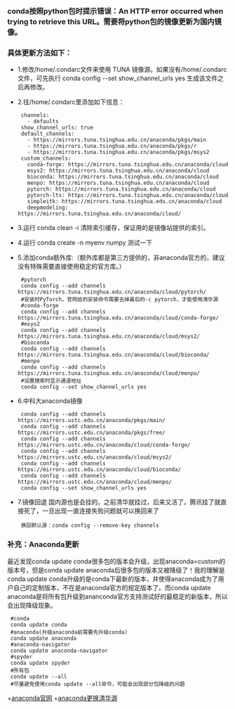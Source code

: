 
### conda按照python包时提示错误：An HTTP error occurred when trying to retrieve this URL。需要将python包的镜像更新为国内镜像。

### 具体更新方法如下：
* 1.修改/home/.condarc文件来使用 TUNA 镜像源。如果没有/home/.condarc文件，可先执行 conda config --set show_channel_urls yes 生成该文件之后再修改。
* 2.往/home/.condarc里添加如下信息：
     
       channels:
         - defaults
       show_channel_urls: true
       default_channels:
         - https://mirrors.tuna.tsinghua.edu.cn/anaconda/pkgs/main
         - https://mirrors.tuna.tsinghua.edu.cn/anaconda/pkgs/r
         - https://mirrors.tuna.tsinghua.edu.cn/anaconda/pkgs/msys2
       custom_channels:
         conda-forge: https://mirrors.tuna.tsinghua.edu.cn/anaconda/cloud
         msys2: https://mirrors.tuna.tsinghua.edu.cn/anaconda/cloud
         bioconda: https://mirrors.tuna.tsinghua.edu.cn/anaconda/cloud
         menpo: https://mirrors.tuna.tsinghua.edu.cn/anaconda/cloud
         pytorch: https://mirrors.tuna.tsinghua.edu.cn/anaconda/cloud
         pytorch-lts: https://mirrors.tuna.tsinghua.edu.cn/anaconda/cloud
         simpleitk: https://mirrors.tuna.tsinghua.edu.cn/anaconda/cloud
         deepmodeling: https://mirrors.tuna.tsinghua.edu.cn/anaconda/cloud/

* 3.运行 conda clean -i 清除索引缓存，保证用的是镜像站提供的索引。
* 4.运行 conda create -n myenv numpy 测试一下
* 5.添加conda额外库:（额外库都是第三方提供的，非anaconda官方的，建议没有特殊需要直接使用稳定的官方库。）

       #pytorch
       conda config --add channels https://mirrors.tuna.tsinghua.edu.cn/anaconda/cloud/pytorch/
       #安装时PyTorch，官网给的安装命令需要去掉最后的-c pytorch，才能使用清华源
       #conda-forge
       conda config --add channels https://mirrors.tuna.tsinghua.edu.cn/anaconda/cloud/conda-forge/
       #msys2
       conda config --add channels https://mirrors.tuna.tsinghua.edu.cn/anaconda/cloud/msys2/
       #bioconda
       conda config --add channels https://mirrors.tuna.tsinghua.edu.cn/anaconda/cloud/bioconda/
       #menpo
       conda config --add channels https://mirrors.tuna.tsinghua.edu.cn/anaconda/cloud/menpo/
       #设置搜索时显示通道地址
       conda config --set show_channel_urls yes

* 6.中科大anaconda镜像

       conda config --add channels https://mirrors.ustc.edu.cn/anaconda/pkgs/main/
       conda config --add channels https://mirrors.ustc.edu.cn/anaconda/pkgs/free/
       conda config --add channels https://mirrors.ustc.edu.cn/anaconda/cloud/conda-forge/
       conda config --add channels https://mirrors.ustc.edu.cn/anaconda/cloud/msys2/
       conda config --add channels https://mirrors.ustc.edu.cn/anaconda/cloud/bioconda/
       conda config --add channels https://mirrors.ustc.edu.cn/anaconda/cloud/menpo/
       conda config --set show_channel_urls yes

* 7.镜像回退
   国内源也是会挂的，之前清华就挂过，后来又活了，腾讯挂了就直接死了，一旦出现一直连接失败问题就可以换回来了

       换回默认源：conda config --remove-key channels

### 补充：Anaconda更新
  最近发现conda update conda很多包的版本会升级，出现anaconda=custom的版本号，但是conda update anaconda后很多包的版本又被降级了！我的理解是conda update conda升级的是conda下最新的版本，并使得anaconda成为了用户自己的定制版本，不在是anaconda官方的规定版本了。而conda update anaconda是将所有包升级到ananconda官方支持测试好的最稳定的新版本，所以会出现降级现象。

     #conda
     conda update conda
     #anaconda(升级anaconda前需要先升级conda)
     conda update anaconda
     #anaconda-navigator
     conda update anaconda-navigator
     #spyder
     conda update spyder
     #所有包
     conda update --all
     #尽量避免使用conda update --all命令，可能会出现部分包降级的问题


+[anaconda官网](https://mirror.tuna.tsinghua.edu.cn/help/anaconda/) 
+[anaconda更换清华源](https://blog.csdn.net/jasneik/article/details/114227716) 
